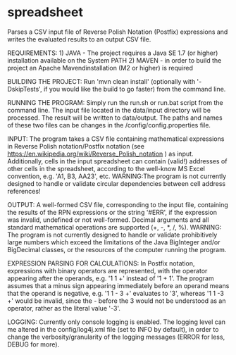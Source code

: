 # spreadsheet
Parses a CSV input file of Reverse Polish Notation (Postfix) expressions and writes the evaluated results to an output CSV file.

REQUIREMENTS: 
    1) JAVA - The project requires a Java SE 1.7 (or higher) installation available on the System PATH
    2) MAVEN - in order to build the project an Apache Mavendinstallation (M2 or higher) is required
              
BUILDING THE PROJECT:
    Run 'mvn clean install' (optionally with '-DskipTests', if you would like the build to go faster) from the command line.
    
RUNNING THE PROGRAM:
    Simply run the run.sh or run.bat script from the command line. The input file located in the data/input directory will be processed. 
    The result will be written to data/output. The paths and names of these two files can be changes in the /config/config.properties
    file.
    
INPUT:
    The program takes a CSV file containing mathematical expressions in Reverse Polish notation/Postfix notation 
    (see https://en.wikipedia.org/wiki/Reverse_Polish_notation ) as input. Additionally, cells in the input 
    spreadsheet can contain (valid!) addresses of other cells in the spreadsheet, according to the well-know
    MS Excel convention, e.g. 'A1, B3, AA23', etc. WARNING:The program is not currently designed to handle or validate circular
    dependencies between cell address references!
    
OUTPUT:
    A well-formed CSV file, corresponding to the input file, containing the results of the RPN expressions or the string '#ERR',
    if the expression was invalid, undefined or not well-formed. Decimal arguments and all standard mathematical operations are
    supported (+, -, *, /, %). WARNING: The program is not currently designed to handle or validate prohibitively large numbers
    which exceed the limitations of the Java BigInteger and/or BigDecimal classes, or the resources of the computer running
    the program. 
    
EXPRESSION PARSING FOR CALCULATIONS:
    In Postfix notation, expressions with binary operators are represented, with the operator appearing after the
    operands, e.g. '1 1 +' instead of '1 + 1'. The program assumes that a minus sign appearing immediately before an operand
    means that the operand is negative, e.g. '1 1 - 3 +' evaluates to '3', whereas '1 1 -3 +' would be invalid, since the - before
    the 3 would not be understood as an operator, rather as the literal value '-3'.
    
LOGGING:
    Currently only console logging is enabled. The logging level can me altered in the config/log4j.xml file (set to INFO by default),
    in order to change the verbosity/granularity of the logging messages (ERROR for less, DEBUG for more).
